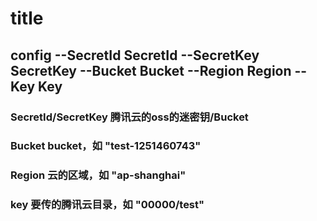 # title

## config --SecretId SecretId --SecretKey SecretKey --Bucket Bucket --Region Region --Key Key
###  SecretId/SecretKey 腾讯云的oss的迷密钥/Bucket
###  Bucket bucket，如 "test-1251460743"
###  Region 云的区域，如 "ap-shanghai"
###  key 要传的腾讯云目录，如 "00000/test"
